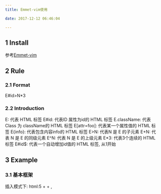 ```yaml
---
title: Emmet-vim使用

date: 2017-12-12 06:46:04

---
```



## 1 Install
参考[Emmet-vim](https://github.com/mattn/emmet-vim)


## 2 Rule
### 2.1 Format
E#id>N*3
### 2.2 Introduction
E: 代表 HTML 标签
E#id: 代表ID 属性为id的 HTML 标签
E.className: 代表 Class 为 className的 HTML 标签
E[attr=foo]: 代表某一个属性值的 HTML 标签
E{info}: 代表包含内容info的 HTML 标签
E>N: 代表N 是 E 的子元素
E+N: 代表 N 是 E 的同级元素
E^N: 代表 N 是 E 的上级元素
E*3: 代表3个连续的 HTML 标签
E#id$: 代表一个自动增加id值的 HTML 标签, 从1开始


## 3 Example
### 3.1 基本框架
插入模式下: html:5 + <C-y> + ,


